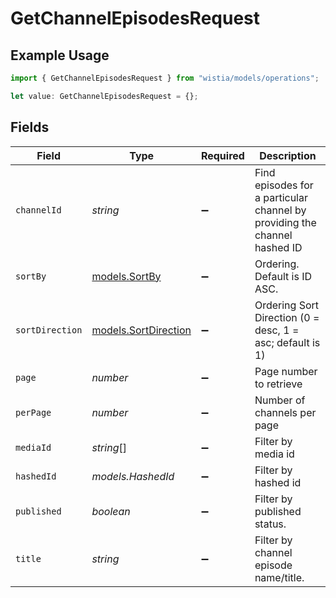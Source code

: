 # GetChannelEpisodesRequest

## Example Usage

```typescript
import { GetChannelEpisodesRequest } from "wistia/models/operations";

let value: GetChannelEpisodesRequest = {};
```

## Fields

| Field                                                                     | Type                                                                      | Required                                                                  | Description                                                               |
| ------------------------------------------------------------------------- | ------------------------------------------------------------------------- | ------------------------------------------------------------------------- | ------------------------------------------------------------------------- |
| `channelId`                                                               | *string*                                                                  | :heavy_minus_sign:                                                        | Find episodes for a particular channel by providing the channel hashed ID |
| `sortBy`                                                                  | [models.SortBy](../../models/sortby.md)                                   | :heavy_minus_sign:                                                        | Ordering. Default is ID ASC.                                              |
| `sortDirection`                                                           | [models.SortDirection](../../models/sortdirection.md)                     | :heavy_minus_sign:                                                        | Ordering Sort Direction (0 = desc, 1 = asc; default is 1)                 |
| `page`                                                                    | *number*                                                                  | :heavy_minus_sign:                                                        | Page number to retrieve                                                   |
| `perPage`                                                                 | *number*                                                                  | :heavy_minus_sign:                                                        | Number of channels per page                                               |
| `mediaId`                                                                 | *string*[]                                                                | :heavy_minus_sign:                                                        | Filter by media id                                                        |
| `hashedId`                                                                | *models.HashedId*                                                         | :heavy_minus_sign:                                                        | Filter by hashed id                                                       |
| `published`                                                               | *boolean*                                                                 | :heavy_minus_sign:                                                        | Filter by published status.                                               |
| `title`                                                                   | *string*                                                                  | :heavy_minus_sign:                                                        | Filter by channel episode name/title.                                     |